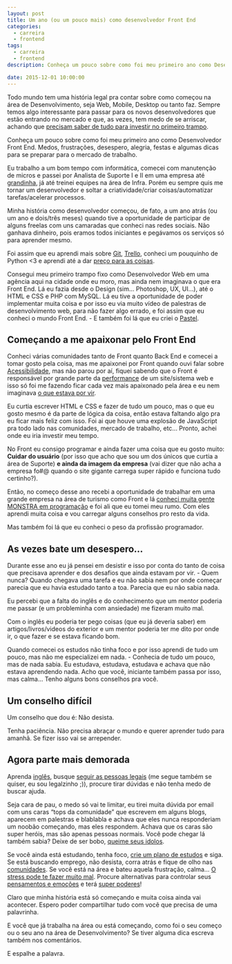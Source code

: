 ```yaml
---
layout: post
title: Um ano (ou um pouco mais) como desenvolvedor Front End
categories:
  - carreira
  - frontend
tags:
  - carreira
  - frontend
description: Conheça um pouco sobre como foi meu primeiro ano como Desenvolvedor Front End. Medos, frustrações, desespero, alegria, festas e algumas dicas para se preparar para o mercado de trabalho.

date: 2015-12-01 10:00:00
---
```


Todo mundo tem uma história legal pra contar sobre como começou na área de Desenvolvimento, seja Web, Mobile, Desktop ou tanto faz. Sempre temos algo interessante para passar para os novos desenvolvedores que estão entrando no mercado e que, as vezes, tem medo de se arriscar, achando que [precisam saber de tudo para investir no primeiro trampo](http://woliveiras.com.br/posts/requisitos-para-vagas-front-end/).

Conheça um pouco sobre como foi meu primeiro ano como Desenvolvedor Front End. Medos, frustrações, desespero, alegria, festas e algumas dicas para se preparar para o mercado de trabalho.

<!--more-->

Eu trabalho a um bom tempo com informática, comecei com manutenção de micros e passei por Analista de Suporte I e II em uma empresa até [grandinha](https://www.linkedin.com/in/woliveira542), já até treinei equipes na área de Infra. Porém eu sempre quis me tornar um desenvolvedor e soltar a criatividade/criar coisas/automatizar tarefas/acelerar processos.

Minha história como desenvolvedor começou, de fato, a um ano atrás (ou um ano e dois/três meses) quando tive a oportunidade de participar de alguns freelas com uns camaradas que conheci nas redes sociais. Não ganhava dinheiro, pois eramos todos iniciantes e pegávamos os serviços só para aprender mesmo.

Foi assim que eu aprendi mais sobre [Git](http://woliveiras.com.br/posts/instalando-o-git-windows/), [Trello](http://woliveiras.com.br/posts/gerenciar-projetos-com-trello/), conheci um pouquinho de Python <3 e aprendi até a dar [preço para as coisas](http://woliveiras.com.br/posts/freelancer-quanto-cobrar-pelo-freelance/).

Consegui meu primeiro trampo fixo como Desenvolvedor Web em uma agência aqui na cidade onde eu moro, mas ainda nem imaginava o que era Front End. Lá eu fazia desde o Design (sim... Photoshop, UX, UI…), até o HTML e CSS e PHP com MySQL. Lá eu tive a oportunidade de poder implementar muita coisa e por isso eu via muito vídeo de palestras de desenvolvimento web, para não fazer algo errado, e foi assim que eu conheci o mundo Front End. - E também foi lá que eu criei o [Pastel](https://github.com/woliveiras/pastel).

## Começando a me apaixonar pelo Front End

Conheci várias comunidades tanto de Front quanto Back End e comecei a tomar gosto pela coisa, mas me apaixonei por Front quando ouvi falar sobre [Acessibilidade](https://www.youtube.com/watch?v=hmw0bFD7GHw), mas não parou por aí, fiquei sabendo que o Front é responsável por grande parte da [performance](https://developer.yahoo.com/blogs/ydn/high-performance-sites-importance-front-end-performance-7160.html) de um site/sistema web e isso só foi me fazendo ficar cada vez mais apaixonado pela área e eu nem imaginava [o que estava por vir](http://tableless.com.br/desafios-de-um-desenvolvedor-front-end/).

Eu curtia escrever HTML e CSS e fazer de tudo um pouco, mas o que eu gosto mesmo é da parte de lógica da coisa, então estava faltando algo pra eu ficar mais feliz com isso. Foi ai que houve uma explosão de JavaScript pra todo lado nas comunidades, mercado de trabalho, etc... Pronto, achei onde eu iria investir meu tempo.

No Front eu consigo programar e ainda fazer uma coisa que eu gosto muito: **Cuidar do usuário** (por isso que acho que sou um dos únicos que curtia a área de Suporte) **e ainda da imagem da empresa** (vai dizer que não acha a empresa fo#@ quando o site gigante carrega super rápido e funciona tudo certinho?).

Então, no começo desse ano recebi a oportunidade de trabalhar em uma grande empresa na área de turismo como Front e lá [conheci muita gente MONSTRA em programação](http://tableless.com.br/trabalhe-ao-lado-de-gente-boa-e-seja-a-gente-boa/) e foi ali que eu tomei meu rumo. Com eles aprendi muita coisa e vou carregar alguns conselhos pro resto da vida.

Mas também foi lá que eu conheci o peso da profissão programador.

## As vezes bate um desespero...

Durante esse ano eu já pensei em desistir e isso por conta do tanto de coisa que precisava aprender e dos desafios que ainda estavam por vir. - Quem nunca? Quando chegava uma tarefa e eu não sabia nem por onde começar parecia que eu havia estudado tanto a toa. Parecia que eu não sabia nada.

Eu percebi que a falta do inglês e do conhecimento que um mentor poderia me passar (e um probleminha com ansiedade) me fizeram muito mal.

Com o inglês eu poderia ter pego coisas (que eu já deveria saber) em artigos/livros/videos do exterior e um mentor poderia ter me dito por onde ir, o que fazer e se estava ficando bom.

Quando comecei os estudos não tinha foco e por isso aprendi de tudo um pouco, mas não me especializei em nada. - Conhecia de tudo um pouco, mas de nada sabia.
Eu estudava, estudava, estudava e achava que não estava aprendendo nada. Acho que você, iniciante também passa por isso, mas calma… Tenho alguns bons conselhos pra você.

## Um conselho difícil

Um conselho que dou é: Não desista.

Tenha paciência. Não precisa abraçar o mundo e querer aprender tudo para amanhã. Se fizer isso vai se arrepender.

## Agora parte mais demorada

Aprenda [inglês](http://www.igorapa.com/fui-aprender-ingles.html), busque [seguir as pessoas legais](https://uptodate.frontendrescue.org/#follow-cool-people) (me segue também se quiser, eu sou legalzinho ;)), procure tirar dúvidas e não tenha medo de buscar ajuda.

Seja cara de pau, o medo só vai te limitar, eu tirei muita dúvida por email com uns caras “tops da comunidade” que escrevem em alguns blogs, aparecem em palestras e blablabla e achava que eles nunca responderiam um noobão começando, mas eles respondem. Achava que os caras são super heróis, mas são apenas pessoas normais. Você pode chegar lá também sabia? Deixe de ser bobo, [queime seus idolos](http://danielfilho.github.io/2014/08/20/queime-seus-idolos/).

Se você ainda está estudando, tenha foco, [crie um plano de estudos](http://woliveiras.com.br/posts/guia-de-estudos-desenvolvedor-front-end-iniciante) e siga.
Se está buscando emprego, não desista, corra atrás e fique de olho nas [comunidades](https://www.facebook.com/groups/frontendvagas/).
Se você está na área e bateu aquela frustração, calma… [O stress pode te fazer muito mal](https://www.linkedin.com/pulse/20140911044818-57651957-stress-literalmente-deixa-os-programadores-loucos-e-a-s%C3%ADndrome-do-impostor). Procure alternativas para controlar seus [pensamentos e emoções](https://www.javascriptmasters.com.br/blog/mindfulness/o-que-e-mindfulness/) e terá [super poderes](https://www.javascriptmasters.com.br/blog/mindfulness/como-ter-superpoderes-na-programacao/)!

Claro que minha história está só começando e muita coisa ainda vai acontecer. Espero poder compartilhar tudo com você que precisa de uma palavrinha.

E você que já trabalha na área ou está começando, como foi o seu começo ou o seu ano na área de Desenvolvimento? Se tiver alguma dica escreva também nos comentários.

E espalhe a palavra.
